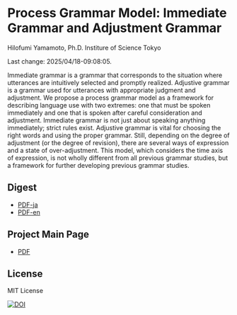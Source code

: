 # Process Grammar Model: Immediate Grammar and Adjustment Grammar

Hilofumi Yamamoto, Ph.D.
Institure of Science Tokyo

Last change: 2025/04/18-09:08:05.

Immediate grammar is a grammar that corresponds to the situation where utterances are intuitively selected and promptly realized. Adjustive grammar is a grammar used for utterances with appropriate judgment and adjustment. We propose a process grammar model as a framework for describing language use with two extremes: one that must be spoken immediately and one that is spoken after careful consideration and adjustment. Immediate grammar is not just about speaking anything immediately; strict rules exist. Adjustive grammar is vital for choosing the right words and using the proper grammar. Still, depending on the degree of adjustment (or the degree of revision), there are several ways of expression and a state of over-adjustment. This model, which considers the time axis of expression, is not wholly different from all previous grammar studies, but a framework for further developing previous grammar studies.

## Digest

- [PDF-ja](./processDigest-ja.pdf)
- [PDF-en](./processDigest-en.pdf)

## Project Main Page

- [PDF](./pgm.pdf)

## License

MIT License

[![DOI](https://zenodo.org/badge/939124607.svg)](https://doi.org/10.5281/zenodo.15003729)
